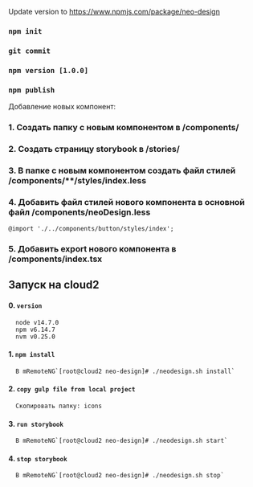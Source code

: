 Update version to https://www.npmjs.com/package/neo-design
### `npm init`
### `git commit`
### `npm version [1.0.0]`
### `npm publish`

Добавление новых компонент:
### 1. Создать папку с новым компонентом в /components/
### 2. Создать страницу storybook в /stories/ 
### 3. В папке с новым компонентом создать файл стилей /components/**/styles/index.less
### 4. Добавить файл стилей нового компонента в основной файл /components/neoDesign.less

`@import './../components/button/styles/index';`

### 5. Добавить export нового компонента в /components/index.tsx



## Запуск на cloud2

#### 0. `version`
      node v14.7.0
      npm v6.14.7
      nvm v0.25.0
#### 1. `npm install`
      В mRemoteNG`[root@cloud2 neo-design]# ./neodesign.sh install`
#### 2. `copy gulp file from local project`
      Скопировать папку: icons
#### 3. `run storybook`
      В mRemoteNG`[root@cloud2 neo-design]# ./neodesign.sh start`
#### 4. `stop storybook` 
      В mRemoteNG`[root@cloud2 neo-design]# ./neodesign.sh stop`


